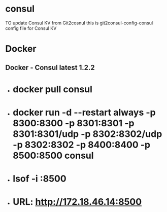 # consul
TO update Consul KV from Git2cosnul
this is git2consul-config-consul config file for Consul KV

# Docker

## Docker - Consul latest 1.2.2
- # docker pull consul
- # docker run -d --restart always -p 8300:8300 -p 8301:8301 -p 8301:8301/udp -p 8302:8302/udp -p 8302:8302 -p 8400:8400 -p 8500:8500 consul
- # lsof -i :8500
- # URL: http://172.18.46.14:8500
